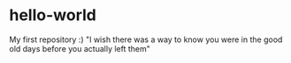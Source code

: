 # hello-world
My first repository :)
"I wish there was a way to know you were in the good old days before you actually left them"
